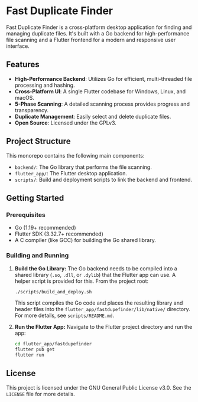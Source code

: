# Fast Duplicate Finder

Fast Duplicate Finder is a cross-platform desktop application for finding and managing duplicate files. It's built with a Go backend for high-performance file scanning and a Flutter frontend for a modern and responsive user interface.

## Features

- **High-Performance Backend**: Utilizes Go for efficient, multi-threaded file processing and hashing.
- **Cross-Platform UI**: A single Flutter codebase for Windows, Linux, and macOS.
- **5-Phase Scanning**: A detailed scanning process provides progress and transparency.
- **Duplicate Management**: Easily select and delete duplicate files.
- **Open Source**: Licensed under the GPLv3.

## Project Structure

This monorepo contains the following main components:

- `backend/`: The Go library that performs the file scanning.
- `flutter_app/`: The Flutter desktop application.
- `scripts/`: Build and deployment scripts to link the backend and frontend.

## Getting Started

### Prerequisites

- Go (1.19+ recommended)
- Flutter SDK (3.32.7+ recommended)
- A C compiler (like GCC) for building the Go shared library.

### Building and Running

1.  **Build the Go Library:**
    The Go backend needs to be compiled into a shared library (`.so`, `.dll`, or `.dylib`) that the Flutter app can use. A helper script is provided for this. From the project root:
    ```bash
    ./scripts/build_and_deploy.sh
    ```
    This script compiles the Go code and places the resulting library and header files into the `flutter_app/fastdupefinder/lib/native/` directory. For more details, see `scripts/README.md`.

2.  **Run the Flutter App:**
    Navigate to the Flutter project directory and run the app:
    ```bash
    cd flutter_app/fastdupefinder
    flutter pub get
    flutter run
    ```

## License

This project is licensed under the GNU General Public License v3.0. See the `LICENSE` file for more details.
